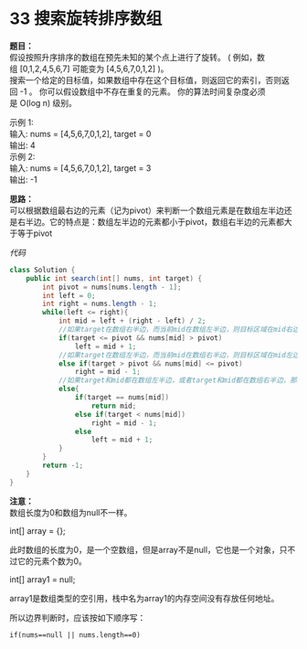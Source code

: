 # 33 搜索旋转排序数组

**题目：**  
假设按照升序排序的数组在预先未知的某个点上进行了旋转。
( 例如，数组 [0,1,2,4,5,6,7] 可能变为 [4,5,6,7,0,1,2] )。  
搜索一个给定的目标值，如果数组中存在这个目标值，则返回它的索引，否则返回 -1 。
你可以假设数组中不存在重复的元素。
你的算法时间复杂度必须是 O(log n) 级别。  

示例 1:  
输入: nums = [4,5,6,7,0,1,2], target = 0  
输出: 4  
示例 2:  
输入: nums = [4,5,6,7,0,1,2], target = 3  
输出: -1

**思路：**  
可以根据数组最右边的元素（记为pivot）来判断一个数组元素是在数组左半边还是右半边。它的特点是：数组左半边的元素都小于pivot，数组右半边的元素都大于等于pivot

*代码*
```java
class Solution {
    public int search(int[] nums, int target) {
        int pivot = nums[nums.length - 1];
        int left = 0;
        int right = nums.length - 1;
        while(left <= right){
            int mid = left + (right - left) / 2;
            //如果target在数组右半边，而当前mid在数组左半边，则目标区域在mid右边
            if(target <= pivot && nums[mid] > pivot)
                left = mid + 1;
            //如果target在数组左半边，而当前mid在数组右半边，则目标区域在mid左边
            else if(target > pivot && nums[mid] <= pivot)
                right = mid - 1;
            //如果target和mid都在数组左半边，或者target和mid都在数组右半边，那就相当于在一个有序数组中进行二分查找（因为数组左半边和右半边分别都是有序的）
            else{
                if(target == nums[mid])
                    return mid;
                else if(target < nums[mid])
                    right = mid - 1;
                else
                    left = mid + 1;
            }
        }
        return -1;
    }
}
```

**注意：**  
数组长度为0和数组为null不一样。

int[] array = {};

此时数组的长度为0，是一个空数组，但是array不是null，它也是一个对象，只不过它的元素个数为0。

int[] array1 = null;

array1是数组类型的空引用，栈中名为array1的内存空间没有存放任何地址。

所以边界判断时，应该按如下顺序写：
```
if(nums==null || nums.length==0)
```
